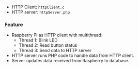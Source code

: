 * HTTP Client: ``httpClient.c``
* HTTP server: ``httpServer.php``

### Feature

* Raspberry Pi as HTTP client with multithread:
    * Thread 1: Blink LED
    * Thread 2: Read button status
    * Thread 3: Send data to HTTP server
* HTTP server runs PHP code to handle data from HTTP client.
* Server updates data received from Raspberry to database.
